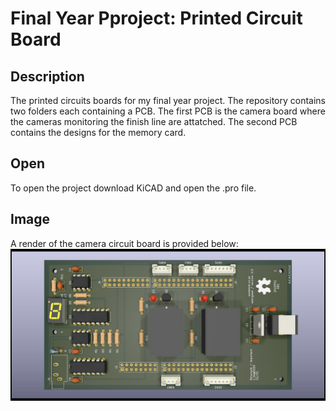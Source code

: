 # Final Year Pproject: Printed Circuit Board

## Description
The printed circuits boards for my final year project. The repository contains two folders each containing a PCB. The first PCB is the camera board where the cameras monitoring the finish line are attatched. The second PCB contains the designs for the memory card.

## Open
To open the project download KiCAD and open the .pro file.

## Image
A render of the camera circuit board is provided below:
![alt text](https://github.com/sonbesie/final_year_project_pcb/blob/main/camera_board/pcb.jpg?raw=true)
